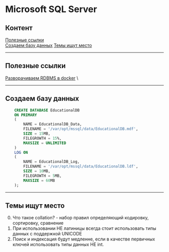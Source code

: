 # Microsoft SQL Server   

## Контент  
[Полезные ссылки](#Полезные-ссылки)  
[Создаем базу данных](#Создаем-базу-данных)
[Темы ищут место](#Темы-ищут-место)

----

## Полезные ссылки
[Разворачиваем RDBMS в docker](https://learn.microsoft.com/ru-ru/sql/linux/quickstart-install-connect-docker?view=sql-server-ver16&tabs=cli&pivots=cs1-bash)  \

----

## Создаем базу данных
```sql
    CREATE DATABASE EducationalDB
    ON PRIMARY 
    (
        NAME = EducationalDB_Data,
        FILENAME = '/var/opt/mssql/data/EducationalDB.mdf',
        SIZE = 15MB,
        FILEGROWTH = 15%,
        MAXSIZE = UNLIMITED
    )
    LOG ON 
    (
        NAME = EducationalDB_Log,
        FILENAME = '/var/opt/mssql/data/EducationalDB.ldf',
        SIZE = 10MB,
        FILEGROWTH = 5MB,
        MAXSIZE = 60MB
    );
```

----

## Темы ищут место

0. Что такое collation? - набор правил определяющий кодировку, сортировку, сравнение 
1. При использовании НЕ латиницы всегда стоит использовать типы данных с поддержкой UNICODE
2. Поиск и индексация будут медленне, если в качестве первичных ключей использовать типы данных НЕ int.
